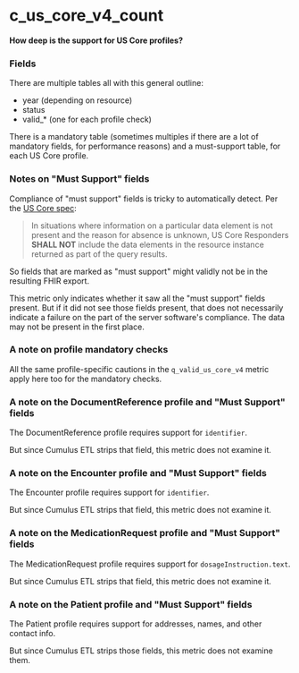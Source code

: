 # c_us_core_v4_count

**How deep is the support for US Core profiles?**

### Fields

There are multiple tables all with this general outline:

- year (depending on resource)
- status
- valid_* (one for each profile check)

There is a mandatory table
(sometimes multiples if there are a lot of mandatory fields, for performance reasons)
and a must-support table, for each US Core profile.

### Notes on "Must Support" fields

Compliance of "must support" fields is tricky to automatically detect.
Per the [US Core spec](http://hl7.org/fhir/us/core/STU4/conformance-expectations.html#must-support-elements):

> In situations where information on a particular data element is not present and the
> reason for absence is unknown, US Core Responders **SHALL NOT** include the data
> elements in the resource instance returned as part of the query results.

So fields that are marked as "must support" might validly not be in the resulting FHIR export.

This metric only indicates whether it saw all the "must support" fields present.
But if it did not see those fields present,
that does not necessarily indicate a failure on the part of the server software's compliance.
The data may not be present in the first place.

### A note on profile mandatory checks

All the same profile-specific cautions in the `q_valid_us_core_v4` metric
apply here too for the mandatory checks.

### A note on the DocumentReference profile and "Must Support" fields

The DocumentReference profile requires support for `identifier`.

But since Cumulus ETL strips that field, this metric does not examine it.

### A note on the Encounter profile and "Must Support" fields

The Encounter profile requires support for `identifier`.

But since Cumulus ETL strips that field, this metric does not examine it.

### A note on the MedicationRequest profile and "Must Support" fields

The MedicationRequest profile requires support for `dosageInstruction.text`.

But since Cumulus ETL strips that field, this metric does not examine it.

### A note on the Patient profile and "Must Support" fields

The Patient profile requires support for addresses, names, and other contact info.

But since Cumulus ETL strips those fields, this metric does not examine them.
